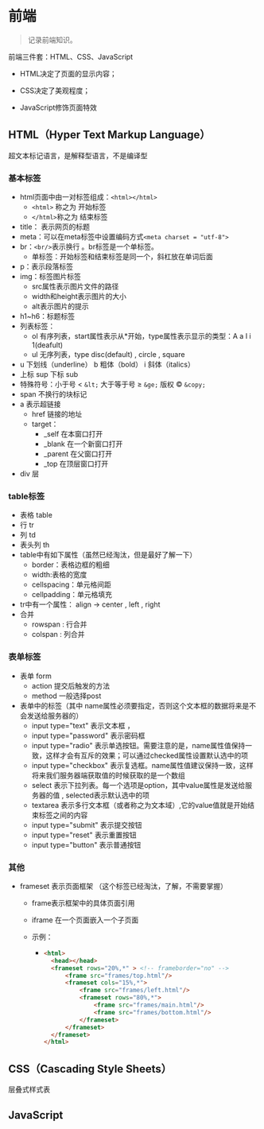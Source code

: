 # 前端

> 记录前端知识。

前端三件套：HTML、CSS、JavaScript

* HTML决定了页面的显示内容；

* CSS决定了美观程度；

* JavaScript修饰页面特效



## HTML（**H**yper **T**ext **M**arkup **L**anguage）

超文本标记语言，是解释型语言，不是编译型

### 基本标签

* html页面中由一对标签组成：`<html></html>`
  * `<html>` 称之为 开始标签
  * `</html>`称之为 结束标签
* title： 表示网页的标题
* meta：可以在meta标签中设置编码方式`<meta charset = "utf-8">`
* br：`<br/>`表示换行 。br标签是一个单标签。
  * 单标签：开始标签和结束标签是同一个，斜杠放在单词后面
* p：表示段落标签
* img：标签图片标签
  * src属性表示图片文件的路径
  * width和height表示图片的大小
  * alt表示图片的提示
* h1~h6：标题标签
* 列表标签：
  * ol 有序列表，start属性表示从*开始，type属性表示显示的类型：A a I i 1(deafult)
  * ul 无序列表，type disc(default) , circle , square
* u 下划线（underline） b 粗体（bold）  i 斜体（italics）
* 上标 sup  下标 sub
* 特殊符号：小于号 &lt; `&lt;` 大于等于号 &ge; `&ge;` 版权 &copy; `&copy;`
* span 不换行的块标记
* a 表示超链接
  * href 链接的地址
  * target：
    * _self 在本窗口打开
    * _blank 在一个新窗口打开
    * _parent 在父窗口打开
    * _top  在顶层窗口打开
* div 层

### table标签

* 表格  table
* 行    tr
* 列    td
* 表头列   th
* table中有如下属性（虽然已经淘汰，但是最好了解一下）
  * border：表格边框的粗细
  * width:表格的宽度
  * cellspacing：单元格间距
  * cellpadding：单元格填充
* tr中有一个属性： align -> center , left , right 
* 合并
  * rowspan : 行合并
  * colspan : 列合并

### 表单标签

* 表单 form
  * action  提交后触发的方法
  * method  一般选择post
* 表单中的标签（其中 name属性必须要指定，否则这个文本框的数据将来是不会发送给服务器的）
  * input type="text" 表示文本框 ， 
  * input type="password" 表示密码框
  * input type="radio" 表示单选按钮。需要注意的是，name属性值保持一致，这样才会有互斥的效果；可以通过checked属性设置默认选中的项
  * input type="checkbox" 表示复选框。name属性值建议保持一致，这样将来我们服务器端获取值的时候获取的是一个数组
  * select 表示下拉列表。每一个选项是option，其中value属性是发送给服务器的值 , selected表示默认选中的项
  * textarea 表示多行文本框（或者称之为文本域）,它的value值就是开始结束标签之间的内容
  * input type="submit" 表示提交按钮
  * input type="reset" 表示重置按钮
  * input type="button" 表示普通按钮

### 其他

* frameset 表示页面框架 （这个标签已经淘汰，了解，不需要掌握）

  * frame表示框架中的具体页面引用

  * iframe 在一个页面嵌入一个子页面

  * 示例：

    * ```html
      <html>
      	<head></head>
      	<frameset rows="20%,*" > <!-- frameborder="no" -->
      		<frame src="frames/top.html"/>
      		<frameset cols="15%,*">
      			<frame src="frames/left.html"/>
      			<frameset rows="80%,*">
      				<frame src="frames/main.html"/>
      				<frame src="frames/bottom.html"/>
      			</frameset>
      		</frameset>
      	</frameset>
      </html>
      ```





## CSS（**C**ascading **S**tyle **S**heets）

层叠式样式表



## JavaScript



